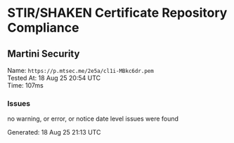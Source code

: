 # STIR/SHAKEN Certificate Repository Compliance

## Martini Security

Name: `https://p.mtsec.me/2e5a/cl1i-MBkc6dr.pem`\
Tested At: 18 Aug 25 20:54 UTC\
Time: 107ms

### Issues

no warning, or error, or notice date level issues were found

Generated: 18 Aug 25 21:13 UTC